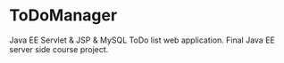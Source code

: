 # ToDoManager
Java EE Servlet &amp; JSP &amp; MySQL ToDo list web application.
Final Java EE server side course project. 
